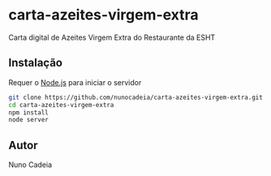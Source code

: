 # carta-azeites-virgem-extra
Carta digital de Azeites Virgem Extra do Restaurante da ESHT

## Instalação
Requer o [Node.js](https://nodejs.org/) para iniciar o servidor

```sh
git clone https://github.com/nunocadeia/carta-azeites-virgem-extra.git
cd carta-azeites-virgem-extra
npm install
node server
```

## Autor
Nuno Cadeia
